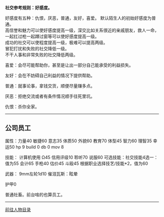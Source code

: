 
**社交参考规则：好感度。**

好感度有五种：仇恨，厌恶，普通，友好，喜爱。
默认陌生人的初始好感度为普通。  
高信誉和魅力可以使好感度提高一级，深交比如关系很近的亲戚朋友，救人一命，一起扛过枪一起蹲过窗等可以使好感度提高一级。  
成功的社交可以使程度提高一级，极难可以提高两级。  
冒犯打扰和失败的社交降低一级。  
不干人事和非常失败的社交降低两级。  

喜爱：会尽可能帮助你，甚至是让出一部分自己能承受的利益损失。

友好：会在不妨碍自己利益的情况下提供帮助。

普通：就事论事，拿钱交货，顺便尽量赚多点。

厌恶：拒绝交流或者有条件情况顺手往死里坑。

仇恨：杀你全家。

---
## 公司员工

属性：力量40 敏捷60 意志35 体质50 外貌60 教育70 体型45 智力60 理智35 幸运50 hp 9 build 0 db 0 mov 8

技能： 计算机使用 Ω45 信用评级10 聆听70 说服60
可选技能：社交技能4选一：值为55 会计65 手枪40 估价45 斗殴45 根据职业选择技艺/技能*2，值为60

武器：
9mm左轮1d10
催泪瓦斯：眩晕

护甲0

普通社畜。前台啥的也算员工。

---

[前往人物目录](../人物目录.md)